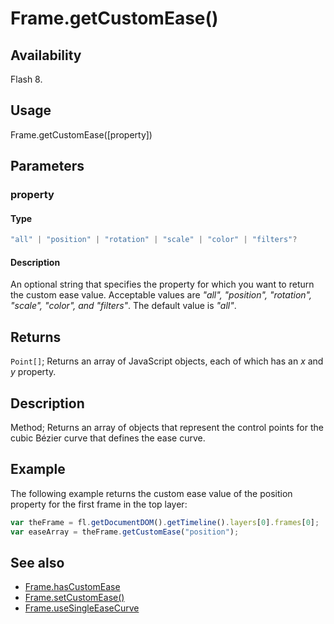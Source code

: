# Frame.getCustomEase()

## Availability

Flash 8.

## Usage

Frame.getCustomEase([property])

## Parameters

### **property**

#### Type

```typescript
"all" | "position" | "rotation" | "scale" | "color" | "filters"?
```

#### Description

An optional string that specifies the property for which you want to return the custom ease value. Acceptable values are *"all", "position", "rotation", "scale", "color", and "filters"*. The default value is *"all"*.

## Returns

`Point[]`; Returns an array of JavaScript objects, each of which has an *x* and *y* property.

## Description

Method; Returns an array of objects that represent the control points for the cubic Bézier curve that defines the ease curve.

## Example

The following example returns the custom ease value of the position property for the first frame in the top layer:

```javascript
var theFrame = fl.getDocumentDOM().getTimeline().layers[0].frames[0];
var easeArray = theFrame.getCustomEase("position");
```

## See also

- [Frame.hasCustomEase](../Frame_object/Frame10.md)
- [Frame.setCustomEase()](../Frame_object/Frame24.md)
- [Frame.useSingleEaseCurve](../Frame_object/Frame40.md)
